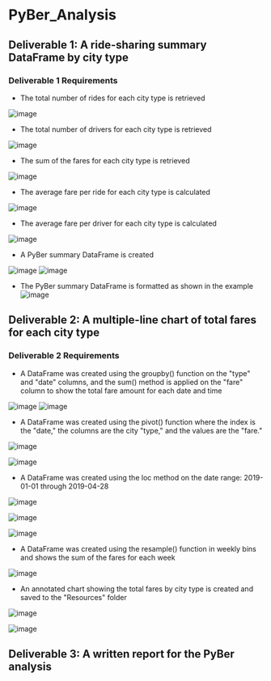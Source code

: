 # PyBer_Analysis
## Deliverable 1: A ride-sharing summary DataFrame by city type
### Deliverable 1 Requirements
* The total number of rides for each city type is retrieved

![image](https://user-images.githubusercontent.com/87340105/155786417-16b87a60-4c7f-4aff-b673-7b327e4cb4a0.png)

* The total number of drivers for each city type is retrieved

![image](https://user-images.githubusercontent.com/87340105/155786490-4a7206f6-0f75-400f-8f46-5dd044bd2467.png)

* The sum of the fares for each city type is retrieved

![image](https://user-images.githubusercontent.com/87340105/155786569-cfd484d7-4749-441b-bdcf-9aa17c3c36f6.png)

* The average fare per ride for each city type is calculated

![image](https://user-images.githubusercontent.com/87340105/155786851-d2cc426a-0c52-4690-9229-7639d41729b2.png)

* The average fare per driver for each city type is calculated

![image](https://user-images.githubusercontent.com/87340105/155786952-92ad7c8f-39bd-4f71-9666-f61ed94d2ddb.png)

* A PyBer summary DataFrame is created

![image](https://user-images.githubusercontent.com/87340105/155787062-5fc8d4f3-9dfa-4e80-ac7e-0f99efccea23.png)
![image](https://user-images.githubusercontent.com/87340105/155787274-43d06134-ef41-4857-8d37-a5340c57616f.png)

* The PyBer summary DataFrame is formatted as shown in the example
![image](https://user-images.githubusercontent.com/87340105/155787845-c3b13913-5f21-4bc3-932b-0c1ed8cefe26.png)


## Deliverable 2: A multiple-line chart of total fares for each city type
### Deliverable 2 Requirements

* A DataFrame was created using the groupby() function on the "type" and "date" columns, and the sum() method is applied on the "fare" column to show the total fare amount for each date and time

![image](https://user-images.githubusercontent.com/87340105/155791886-56919dbd-774c-4d79-b2d3-8687e207d264.png)
![image](https://user-images.githubusercontent.com/87340105/155792074-bb5457ef-6d82-4d8a-9bb2-a96e50cc0e76.png)

* A DataFrame was created using the pivot() function where the index is the "date," the columns are the city "type," and the values are the "fare."

![image](https://user-images.githubusercontent.com/87340105/155792352-8c425279-8757-4466-8d25-adad7cfb065c.png)

![image](https://user-images.githubusercontent.com/87340105/155802011-1b879cba-3ce0-4d58-b5fa-9d79113fe37a.png)

* A DataFrame was created using the loc method on the date range: 2019-01-01 through 2019-04-28

![image](https://user-images.githubusercontent.com/87340105/155802197-a51f3b91-7d1b-47f2-aabe-4bef262d564b.png)

![image](https://user-images.githubusercontent.com/87340105/155802344-b0fdd43b-429f-457e-875a-3508ad16a4c7.png)

![image](https://user-images.githubusercontent.com/87340105/155802738-c168f12f-34da-4354-90a6-bbc0ec1be15e.png)


* A DataFrame was created using the resample() function in weekly bins and shows the sum of the fares for each week

![image](https://user-images.githubusercontent.com/87340105/155802959-d98f9c27-89db-4c65-b805-5e9743edf9a8.png)

* An annotated chart showing the total fares by city type is created and saved to the "Resources" folder

![image](https://user-images.githubusercontent.com/87340105/155804636-f1b87be6-f30d-4927-b654-caa628c520b4.png)

![image](https://user-images.githubusercontent.com/87340105/155804669-be54045b-614c-455c-80ef-b9825c4bc801.png)


## Deliverable 3: A written report for the PyBer analysis
